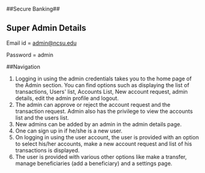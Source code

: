 ##Secure Banking##

Super Admin Details
-----------------------------------------------------------------------------------------------------------------------------------------
Email id = admin@ncsu.edu

Password = admin


##Navigation


1. Logging in using the admin credentials takes you to the home page of the Admin section. You can find options such as displaying the list of transactions, Users' list, Accounts List, New account request, admin details, edit the admin profile and logout.
2. The admin can approve or reject the account request and the transaction request. Admin also has the privilege to view the accounts list and the users list.
3. New admins can be added by an admin in the admin details page.
4. One can sign up in if he/she is a new user.
5. On logging in using the user account, the user is provided with an option to select his/her accounts, make a new account request and list of his transactions is displayed.
6. The user is provided with various other options like make a transfer, manage beneficiaries (add a beneficiary) and a settings page.
